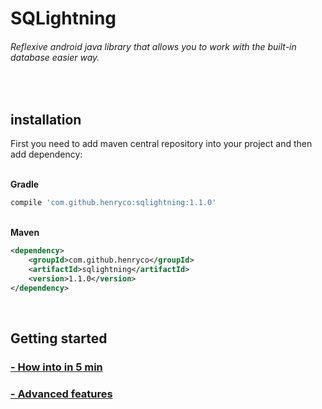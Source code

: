 # SQLightning
###### Reflexive android java library that allows you to work with the built-in database easier way.

<br>
<h2> installation </h2>
First you need to add maven central repository into your project and then add dependency: <br><br>

<b>Gradle</b>

```Groovy
compile 'com.github.henryco:sqlightning:1.1.0'
```
<br>
<b>Maven</b>

```XML
<dependency>
    <groupId>com.github.henryco</groupId>
    <artifactId>sqlightning</artifactId>
    <version>1.1.0</version>
</dependency>
```

<br><h2> Getting started </h2>
<h3> <a href="https://github.com/henryco/SQLightning/wiki/How-into-in-5-min"> - How into in 5 min </a></h3>
<h3> <a href="https://github.com/henryco/SQLightning/wiki/Advanced-features"> - Advanced features </a></h3>

